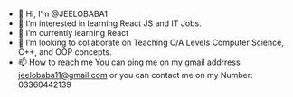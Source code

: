 - 👋 Hi, I’m @JEELOBABA1
- 👀 I’m interested in learning React JS and IT Jobs.
- 🌱 I’m currently learning React
- 💞️ I’m looking to collaborate on Teaching O/A Levels Computer Science, C++, and OOP concepts. 
- 📫 How to reach me You can ping me on my gmail addrress jeelobaba11@gmail.com or you can contact me on my Number: 03360442139

<!---
JEELOBABA1/JEELOBABA1 is a ✨ special ✨ repository because its `README.md` (this file) appears on your GitHub profile.
You can click the Preview link to take a look at your changes.
--->
